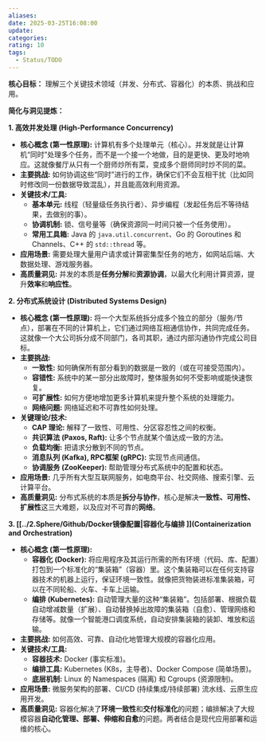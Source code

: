 ```yaml
---
aliases: 
date: 2025-03-25T16:08:00
update: 
categories: 
rating: 10
tags:
  - Status/TODO
---
```

**核心目标：** 理解三个关键技术领域（并发、分布式、容器化）的本质、挑战和应用。

**简化与洞见提炼：**

**1. 高效并发处理 (High-Performance Concurrency)**

*   **核心概念 (第一性原理):** 计算机有多个处理单元（核心）。并发就是让计算机“同时”处理多个任务，而不是一个接一个地做，目的是更快、更及时地响应。这就像餐厅从只有一个厨师炒所有菜，变成多个厨师同时炒不同的菜。
*   **主要挑战:** 如何协调这些“同时”进行的工作，确保它们不会互相干扰（比如同时修改同一份数据导致混乱），并且能高效利用资源。
*   **关键技术/工具:**
    *   **基本单元:** 线程（轻量级任务执行者）、异步编程（发起任务后不等待结果，去做别的事）。
    *   **协调机制:** 锁、信号量等（确保资源同一时间只被一个任务使用）。
    *   **常用工具箱:** Java 的 `java.util.concurrent`、Go 的 Goroutines 和 Channels、C++ 的 `std::thread` 等。
*   **应用场景:** 需要处理大量用户请求或计算密集型任务的地方，如网站后端、大数据处理、游戏服务器。
*   **高质量洞见:** 并发的本质是**任务分解**和**资源协调**，以最大化利用计算资源，提升**效率**和**响应性**。

**2. 分布式系统设计 (Distributed Systems Design)**

*   **核心概念 (第一性原理):** 将一个大型系统拆分成多个独立的部分（服务/节点），部署在不同的计算机上，它们通过网络互相通信协作，共同完成任务。这就像一个大公司拆分成不同部门，各司其职，通过内部沟通协作完成公司目标。
*   **主要挑战:**
    *   **一致性:** 如何确保所有部分看到的数据是一致的（或在可接受范围内）。
    *   **容错性:** 系统中的某一部分出故障时，整体服务如何不受影响或能快速恢复。
    *   **可扩展性:** 如何方便地增加更多计算机来提升整个系统的处理能力。
    *   **网络问题:** 网络延迟和不可靠性如何处理。
*   **关键理论/技术:**
    *   **CAP 理论:** 解释了一致性、可用性、分区容忍性之间的权衡。
    *   **共识算法 (Paxos, Raft):** 让多个节点就某个值达成一致的方法。
    *   **负载均衡:** 把请求分散到不同的节点。
    *   **消息队列 (Kafka), RPC框架 (gRPC):** 实现节点间通信。
    *   **协调服务 (ZooKeeper):** 帮助管理分布式系统中的配置和状态。
*   **应用场景:** 几乎所有大型互联网服务，如电商平台、社交网络、搜索引擎、云计算平台。
*   **高质量洞见:** 分布式系统的本质是**拆分与协作**，核心是解决**一致性、可用性、扩展性**这三大难题，以及应对不可靠的**网络**。

**3. [[../2.Sphere/Github/Docker镜像配置|容器化与编排 ]](Containerization and Orchestration)**

*   **核心概念 (第一性原理):**
    *   **容器化 (Docker):** 将应用程序及其运行所需的所有环境（代码、库、配置）打包到一个标准化的“集装箱”（容器）里。这个集装箱可以在任何支持容器技术的机器上运行，保证环境一致性。就像把货物装进标准集装箱，可以在不同轮船、火车、卡车上运输。
    *   **编排 (Kubernetes):** 自动管理大量的这种“集装箱”。包括部署、根据负载自动增减数量（扩展）、自动替换掉出故障的集装箱（自愈）、管理网络和存储等。就像一个智能港口调度系统，自动安排集装箱的装卸、堆放和运输。
*   **主要挑战:** 如何高效、可靠、自动化地管理大规模的容器化应用。
*   **关键技术/工具:**
    *   **容器技术:** Docker (事实标准)。
    *   **编排工具:** Kubernetes (K8s，主导者)、Docker Compose (简单场景)。
    *   **底层机制:** Linux 的 Namespaces (隔离) 和 Cgroups (资源限制)。
*   **应用场景:** 微服务架构的部署、CI/CD (持续集成/持续部署) 流水线、云原生应用开发。
*   **高质量洞见:** 容器化解决了**环境一致性**和**交付标准化**的问题；编排解决了大规模容器**自动化管理、部署、伸缩和自愈**的问题。两者结合是现代应用部署和运维的核心。
